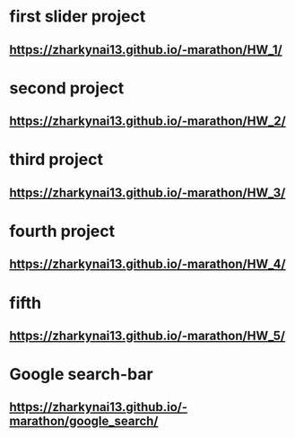 # first slider project
##   https://zharkynai13.github.io/-marathon/HW_1/

# second project
## https://zharkynai13.github.io/-marathon/HW_2/

# third project 
## https://zharkynai13.github.io/-marathon/HW_3/

# fourth project
## https://zharkynai13.github.io/-marathon/HW_4/

# fifth
## https://zharkynai13.github.io/-marathon/HW_5/

# Google search-bar
## https://zharkynai13.github.io/-marathon/google_search/